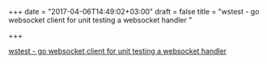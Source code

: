 +++
date = "2017-04-06T14:49:02+03:00"
draft = false
title = "wstest - go websocket client for unit testing a websocket handler "

+++

<p><a href="https://t.co/MzPywcIXWO">wstest - go websocket client for unit testing a websocket handler </a></p>